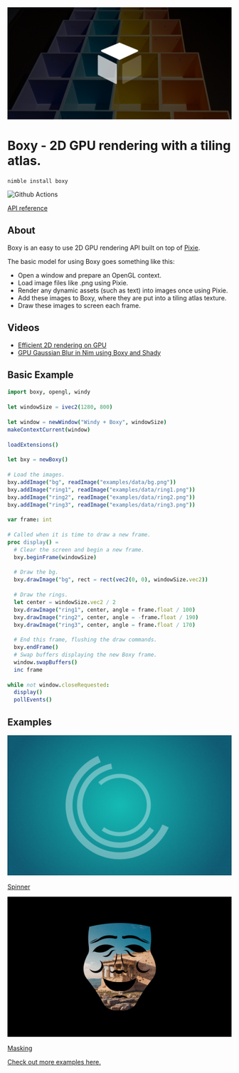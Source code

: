 <img src="docs/boxyBanner.png">

# Boxy - 2D GPU rendering with a tiling atlas.

`nimble install boxy`

![Github Actions](https://github.com/treeform/boxy/workflows/Github%20Actions/badge.svg)

[API reference](https://nimdocs.com/treeform/boxy)

## About

Boxy is an easy to use 2D GPU rendering API built on top of [Pixie](https://github.com/treeform/pixie).

The basic model for using Boxy goes something like this:

* Open a window and prepare an OpenGL context.
* Load image files like .png using Pixie.
* Render any dynamic assets (such as text) into images once using Pixie.
* Add these images to Boxy, where they are put into a tiling atlas texture.
* Draw these images to screen each frame.

## Videos

* [Efficient 2D rendering on GPU](https://www.youtube.com/watch?v=UFbffBIzEDc)
* [GPU Gaussian Blur in Nim using Boxy and Shady](https://youtu.be/oUB0BGsNY5g)

## Basic Example

```nim
import boxy, opengl, windy

let windowSize = ivec2(1280, 800)

let window = newWindow("Windy + Boxy", windowSize)
makeContextCurrent(window)

loadExtensions()

let bxy = newBoxy()

# Load the images.
bxy.addImage("bg", readImage("examples/data/bg.png"))
bxy.addImage("ring1", readImage("examples/data/ring1.png"))
bxy.addImage("ring2", readImage("examples/data/ring2.png"))
bxy.addImage("ring3", readImage("examples/data/ring3.png"))

var frame: int

# Called when it is time to draw a new frame.
proc display() =
  # Clear the screen and begin a new frame.
  bxy.beginFrame(windowSize)

  # Draw the bg.
  bxy.drawImage("bg", rect = rect(vec2(0, 0), windowSize.vec2))

  # Draw the rings.
  let center = windowSize.vec2 / 2
  bxy.drawImage("ring1", center, angle = frame.float / 100)
  bxy.drawImage("ring2", center, angle = -frame.float / 190)
  bxy.drawImage("ring3", center, angle = frame.float / 170)

  # End this frame, flushing the draw commands.
  bxy.endFrame()
  # Swap buffers displaying the new Boxy frame.
  window.swapBuffers()
  inc frame

while not window.closeRequested:
  display()
  pollEvents()
```

## Examples

<img src="docs/spinner.png">

[Spinner](https://github.com/treeform/boxy/blob/master/examples/basic_windy.nim)

<img src="docs/masking.png">

[Masking](https://github.com/treeform/boxy/blob/master/examples/masking.nim)

[Check out more examples here.](https://github.com/treeform/boxy/tree/master/examples)
